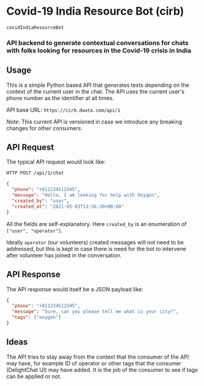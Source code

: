 # Covid-19 India Resource Bot (cirb)
`covidIndiaResourceBot`

### API backend to generate contextual conversations for chats with folks looking for resources in the Covid-19 crisis in India

## Usage

This is a simple Python based API that generates texts depending on the context of the current user in the chat.
The API uses the current user's phone number as the identifier at all times.

API base URL: `https://cirb.dwata.com/api/1`

_Note_: This current API is versioned in case we introduce any breaking changes for other consumers.

## API Request
The typical API request would look like:

`HTTP POST /api/1/chat`
```json
{
  "phone": "+911234512345",
  "message": "Hello, I am looking for help with Oxygen",
  "created_by": "user",
  "created_at": "2021-05-03T13:56:20+00:00"
}
```

All the fields are self-explanatory. Here `created_by` is an enumeration of `["user", "operator"]`.

Ideally `operator` (our volunteers) created messages will not need to be addressed, but this is kept in case there is need for the bot to intervene after volunteer has joined in the conversation.

## API Response
The API response would itself be a JSON payload like:

```json
{
  "phone": "+911234512345",
  "message": "Sure, can you please tell me what is your city?",
  "tags": ["oxygen"]
}
```

## Ideas
The API tries to stay away from the context that the consumer of the API may have, for example ID of operator or other tags that the consumer (DelightChat UI) may have added.
It is the job of the consumer to see if tags can be applied or not.